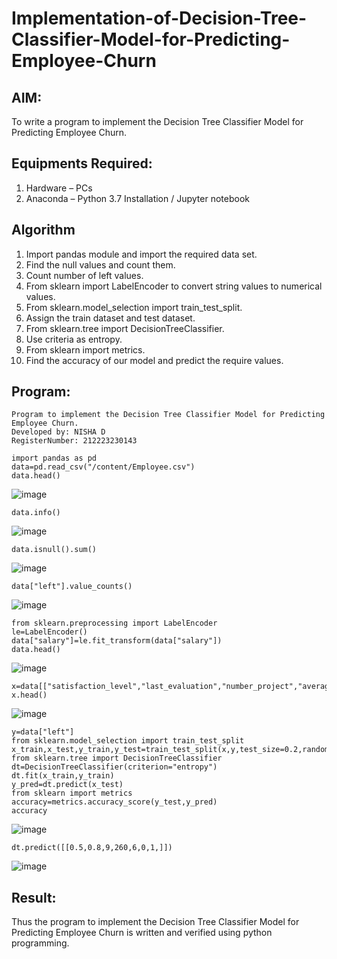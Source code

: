 # Implementation-of-Decision-Tree-Classifier-Model-for-Predicting-Employee-Churn

## AIM:
To write a program to implement the Decision Tree Classifier Model for Predicting Employee Churn.

## Equipments Required:
1. Hardware – PCs
2. Anaconda – Python 3.7 Installation / Jupyter notebook

## Algorithm
1. Import pandas module and import the required data set.
2. Find the null values and count them.
3. Count number of left values.
4. From sklearn import LabelEncoder to convert string values to numerical values.
5. From sklearn.model_selection import train_test_split.
6. Assign the train dataset and test dataset.
7. From sklearn.tree import DecisionTreeClassifier.
8. Use criteria as entropy.
9. From sklearn import metrics.
10. Find the accuracy of our model and predict the require values.

## Program:
```
Program to implement the Decision Tree Classifier Model for Predicting Employee Churn.
Developed by: NISHA D
RegisterNumber: 212223230143
```
```
import pandas as pd
data=pd.read_csv("/content/Employee.csv")
data.head()

```
![image](https://github.com/user-attachments/assets/5425cf68-ea55-44b6-9871-61a8a8b45332)
```
data.info()
```
![image](https://github.com/user-attachments/assets/ee56f76c-4492-4da6-b684-ff7431afd1f2)
```
data.isnull().sum()
```
![image](https://github.com/user-attachments/assets/11e9589c-30ac-4792-9eaf-fd7fac333d5e)
```
data["left"].value_counts()
```
![image](https://github.com/user-attachments/assets/6c44a146-e641-493b-89fd-38291bd6dd59)
```
from sklearn.preprocessing import LabelEncoder
le=LabelEncoder()
data["salary"]=le.fit_transform(data["salary"])
data.head()
```

![image](https://github.com/user-attachments/assets/c2c01323-6fd5-445f-968b-ea8fdb43dc73)

```
x=data[["satisfaction_level","last_evaluation","number_project","average_montly_hours","Work_accident","promotion_last_5years","salary"]]
x.head()
```

![image](https://github.com/user-attachments/assets/f3b8278f-22e3-4c5c-bf6c-b2a6285d7667)

```
y=data["left"]
from sklearn.model_selection import train_test_split
x_train,x_test,y_train,y_test=train_test_split(x,y,test_size=0.2,random_state=1)
from sklearn.tree import DecisionTreeClassifier
dt=DecisionTreeClassifier(criterion="entropy")
dt.fit(x_train,y_train)
y_pred=dt.predict(x_test)
from sklearn import metrics
accuracy=metrics.accuracy_score(y_test,y_pred)
accuracy
```

![image](https://github.com/user-attachments/assets/86140f94-3708-4d40-825f-e581396d1bbb)

```
dt.predict([[0.5,0.8,9,260,6,0,1,]])
```

![image](https://github.com/user-attachments/assets/a61a7ff0-7f70-4698-96a0-a44d6cd63c00)

## Result:
Thus the program to implement the  Decision Tree Classifier Model for Predicting Employee Churn is written and verified using python programming.
